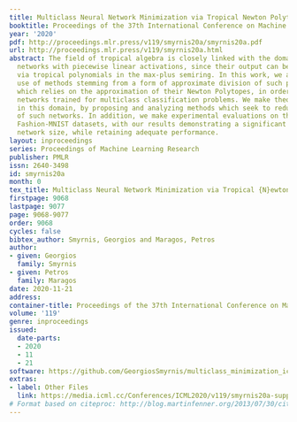 ```yaml
---
title: Multiclass Neural Network Minimization via Tropical Newton Polytope Approximation
booktitle: Proceedings of the 37th International Conference on Machine Learning
year: '2020'
pdf: http://proceedings.mlr.press/v119/smyrnis20a/smyrnis20a.pdf
url: http://proceedings.mlr.press/v119/smyrnis20a.html
abstract: The field of tropical algebra is closely linked with the domain of neural
  networks with piecewise linear activations, since their output can be described
  via tropical polynomials in the max-plus semiring. In this work, we attempt to make
  use of methods stemming from a form of approximate division of such polynomials,
  which relies on the approximation of their Newton Polytopes, in order to minimize
  networks trained for multiclass classification problems. We make theoretical contributions
  in this domain, by proposing and analyzing methods which seek to reduce the size
  of such networks. In addition, we make experimental evaluations on the MNIST and
  Fashion-MNIST datasets, with our results demonstrating a significant reduction in
  network size, while retaining adequate performance.
layout: inproceedings
series: Proceedings of Machine Learning Research
publisher: PMLR
issn: 2640-3498
id: smyrnis20a
month: 0
tex_title: Multiclass Neural Network Minimization via Tropical {N}ewton Polytope Approximation
firstpage: 9068
lastpage: 9077
page: 9068-9077
order: 9068
cycles: false
bibtex_author: Smyrnis, Georgios and Maragos, Petros
author:
- given: Georgios
  family: Smyrnis
- given: Petros
  family: Maragos
date: 2020-11-21
address: 
container-title: Proceedings of the 37th International Conference on Machine Learning
volume: '119'
genre: inproceedings
issued:
  date-parts:
  - 2020
  - 11
  - 21
software: https://github.com/GeorgiosSmyrnis/multiclass_minimization_icml2020
extras:
- label: Other Files
  link: https://media.icml.cc/Conferences/ICML2020/v119/smyrnis20a-supp.zip
# Format based on citeproc: http://blog.martinfenner.org/2013/07/30/citeproc-yaml-for-bibliographies/
---
```


